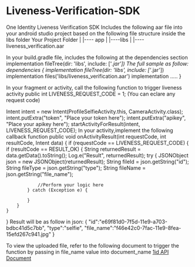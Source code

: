 # Liveness-Verification-SDK
One Identity Liveness Verification SDK
Includes the following aar file into your android studio project based on the following file structure inside the libs folder
Your Project Folder
            |
            |---- app
                     |
                     |----libs
                             |
                             |----liveness_verification.aar

In your build.gradle file, includes the following at the dependencies section
implementation fileTree(dir: 'libs', include: ['*.jar'])
The full sample as follow:
dependencies {
    implementation fileTree(dir: 'libs', include: ['*.jar'])
    implementation files('libs/liveness_verification.aar')
    implementation .....
}


In your fragment or activity, call the following function to trigger liveness activity
public int LIVENESS_REQUEST_CODE = 1; (You can eclare any request code)

Intent intent = new Intent(ProfileSelfieActivity.this, CameraActivity.class);
intent.putExtra("token", "Place your token here");
intent.putExtra("apikey", "Place your apikey here");
startActivityForResult(intent, LIVENESS_REQUEST_CODE);
In your activity,implement the following callback function
public void onActivityResult(int requestCode, int resultCode, Intent data) {
    if (requestCode == LIVENESS_REQUEST_CODE) {
        if (resultCode == RESULT_OK) {
            String returnedResult = data.getData().toString();
            Log.e("Result", returnedResult);
            try {
                JSONObject json = new JSONObject(returnedResult);
                String fileId = json.getString("id");
                String fileType = json.getString("type");
                String fileName = json.getString("file_name");

                //Perform your logic here
            } catch (Exception e) {

            }
        }
    }
}
Result will be as follow in json:
{
	"id":"e69f81d0-7f5d-11e9-a703-bdbc41d5c7bb",
	"type":"selfie",
	"file_name":"f46e42c0-7fac-11e9-8fea-15efd267c941.jpg"
}

To view the uploaded file, refer to the following document to trigger the function by passing in file_name value into document_name
[1id API Document](https://doc.1id.ai/#operation/view-upload)
